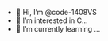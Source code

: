 - 👋 Hi, I’m @code-1408VS
- 👀 I’m interested in C...
- 🌱 I’m currently learning ...


<!---
code-1408VS/code-1408VS is a ✨ special ✨ repository because its `README.md` (this file) appears on your GitHub profile.
You can click the Preview link to take a look at your changes.
--->
